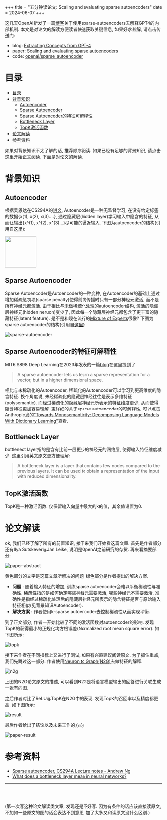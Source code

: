 +++
title = "五分钟读论文: Scaling and evaluating sparse autoencoders"
date = 2024-06-07
+++

这几天OpenAI新发了一篇[博客](https://openai.com/index/extracting-concepts-from-gpt-4/)关于使用sparse-autoencoders去解释GPT4的内部机制. 本文是对论文的解读方便读者快速获取关键信息, 如果好求甚解, 请点击传送门:

* blog: [Extracting Concepts from GPT-4](https://openai.com/index/extracting-concepts-from-gpt-4/)
* paper: [Scaling and evaluating sparse autoencoders](https://cdn.openai.com/papers/sparse-autoencoders.pdf)
* code: [openai/sparse_autoencoder](https://github.com/openai/sparse_autoencoder)

<a id="目录"></a>
# 目录

- [目录](#目录)
- [背景知识](#背景知识)
  - [Autoencoder](#autoencoder)
  - [Sparse Autoencoder](#sparse-autoencoder)
  - [Sparse Autoencoder的特征可解释性](#sparse-autoencoder的特征可解释性)
  - [Bottleneck Layer](#bottleneck-layer)
  - [TopK激活函数](#topk激活函数)
- [论文解读](#论文解读)
- [参考资料](#参考资料)


如果对背景知识不太了解的话, 推荐顺序阅读. 如果已经有足够的背景知识, 请点击这里开始正文阅读. 下面是对论文的解读. 

 <a id="背景知识"></a>
# 背景知识

 <a id="Autoencoder"></a>
## Autoencoder

根据吴恩达在CS294A的[讲义](http://stanford.edu/class/cs294a/sparseAutoencoder.pdf), Autoencoder是一种无监督学习, 在没有给定标签的数据{x(1), x(2), x(3)....}, 通过隐藏层(hidden layer)学习输入中隐含的特征, 从而让输出{x^(1), x^(2), x^(3)...}尽可能的逼近输入. 下图为autoencoder的结构(引用自[这里](http://stanford.edu/class/cs294a/sparseAutoencoder.pdf)):


<img src="https://raw.githubusercontent.com/EvanLyu732/evanlyu732.github.io/main/static/images/autoencoder.png" height="100" width="100"/>
<!-- ![autoencoder](https://raw.githubusercontent.com/EvanLyu732/evanlyu732.github.io/main/static/images/autoencoder.png) -->

 <a id="Sparse Autoencoder"></a>
## Sparse Autoencoder

Sparse Autoencoder是Autoencoder的一种变种, 在Autoencoder的基础上通过增加稀疏惩罚项(sparse penalty)使得前向传播时只有一部分神经元激活, 而不是所有神经元都激活. 由于相比与未做稀疏化处理的autoencoder结构, 激活的隐藏层神经元(hidden neruon)变少了, 因此每一个隐藏层神经元都包含了更丰富的隐藏特征(latent feature). 是不是和现在流行的[Mixture of Experts](https://huggingface.co/blog/moe)很像? 
下图为sparse autoencoder的结构(引用自[这里](https://medium.com/@syoya/what-happens-in-sparse-autencoder-b9a5a69da5c6)):


![sparse-autoencoder](https://raw.githubusercontent.com/EvanLyu732/evanlyu732.github.io/main/static/images/sparse-autoencoder2.png)


 <a id="sparse-autoencoder的特征可解释性"></a>
## Sparse Autoencoder的特征可解释性

MIT6.S898 Deep Learning在2023年发表的一篇[blog](https://deep-learning-mit.github.io/staging/blog/2023/learning-interpretable-features-with-sparse-autoencoders/)在这里提到了

> A sparse autoencoder lets us learn a sparse representation for a vector, but in a higher dimensional space.

相比与未稀疏化的Autoencoder, 稀疏化的Autoencoder可以学习到更高维度的隐含特征. 换个角度说, 未经稀疏化的隐藏层神经往往是表示多维特征(polysemantic). 而经过稀疏化的隐藏层神经元所表示的特征维度更少, 从而使得隐含特征更加容易理解. 更详细的关于sparse autoencoder的可解释性, 可以点击Anthropic发的["Towards Monosemanticity: Decomposing Language Models With Dictionary Learning"](https://transformer-circuits.pub/2023/monosemantic-features)查看.

<a id="Bottleneck Layer"></a>
##  Bottleneck Layer


bottlenect layer指的是含有比前一层更少的神经元的网络层, 使得输入特征维度减少. 这里引用英文原文更方便理解:

>  A bottleneck layer is a layer that contains few nodes compared to the previous layers. It can be used to obtain a representation of the input with reduced dimensionality.


<a id="TopK激活函数"></a>
##  TopK激活函数

TopK是一种激活函数. 仅保留输入向量中最大的k的值，其余值设置为0.


<a id="论文解读"></a>
#  论文解读

ok, 我们已经了解了所有的前置知识, 接下来我们开始看这篇文章. 首先是作者部分还有Ilya Sutskever与Jan Leike, 说明是OpenAI之前研究的存货. 再来看摘要部分:

![paper-abstract](https://raw.githubusercontent.com/EvanLyu732/evanlyu732.github.io/main/static/images/openai-papers.png)

黄色部分的文字是这篇文章所解决的问题, 绿色部分是作者提出的解决方案. 

* __问题__ : 随着输入特征的增加, 训练sparse autoencoder会难以平衡稀疏性与准确性. 稀疏性指的是如何确定哪些神经元需要激活, 哪些神经元不需要激活. 准确性是指经过稀疏化处理后的隐藏层神经元所表示的隐含特征是否与原始输入特征相似(见背景知识Autoencoder). 
* __解决方案__ : 作者使用k-sparse autoencoder去控制稀疏性从而实现平衡. 


到了正文部分, 作者一开始比较了不同的激活函数对autoencoder的影响. 发现TopK的获得最小的正规化均方根误差(Normalized root mean square error). 如下图所示:


![topk](https://raw.githubusercontent.com/EvanLyu732/evanlyu732.github.io/main/static/images/openai-topk.png)

接下来作者在不同指标上又进行了测试, 如果有兴趣建议阅读原文. 为了抓住重点, 我们先跳过这一部分. 作者使用[Neuron to Graph(N2G)](https://arxiv.org/pdf/2305.19911)去做特征的解释.

![n2g](https://raw.githubusercontent.com/EvanLyu732/eva/nlyu732.github.io/main/static/images/n2g.png)

上图的N2G论文原文的描述, 可以看到N2G是将语言模型输出的回答进行关联生成一张有向图. 

之后作者对比了ReLU与TopK在N2G中的表现. 发现TopK的召回率以及精度都更高. 如下图所示:

![result](https://raw.githubusercontent.com/EvanLyu732/evanlyu732.github.io/main/static/images/openai-result.png)

最后作者给出了结论以及未来工作的方向:

![paper-result](https://raw.githubusercontent.com/EvanLyu732/evanlyu732.github.io/main/static/images/paper-result.png)



<a id="参考资料"></a>
# 参考资料
 
* [Sparse autoencoder, CS294A Lecture notes - Andrew Ng](http://stanford.edu/class/cs294a/sparseAutoencoder.pdf)
* [What does a bottleneck layer mean in neural networks?](https://stats.stackexchange.com/questions/262044/what-does-a-bottleneck-layer-mean-in-neural-networks)

-------
<br>
<br>

(第一次写这种论文解读类文章, 发现还是不好写. 因为有条件的话应该直接读原文, 不加如一些原文的图的话会表达不到意思, 加了太多又和读原文没什么区别.)



